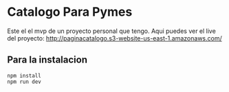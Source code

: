 # Catalogo Para Pymes

Este el el mvp de un proyecto personal que tengo.
Aqui puedes ver el live del proyecto: http://paginacatalogo.s3-website-us-east-1.amazonaws.com/



## Para la instalacion
```
npm install
npm run dev
```
